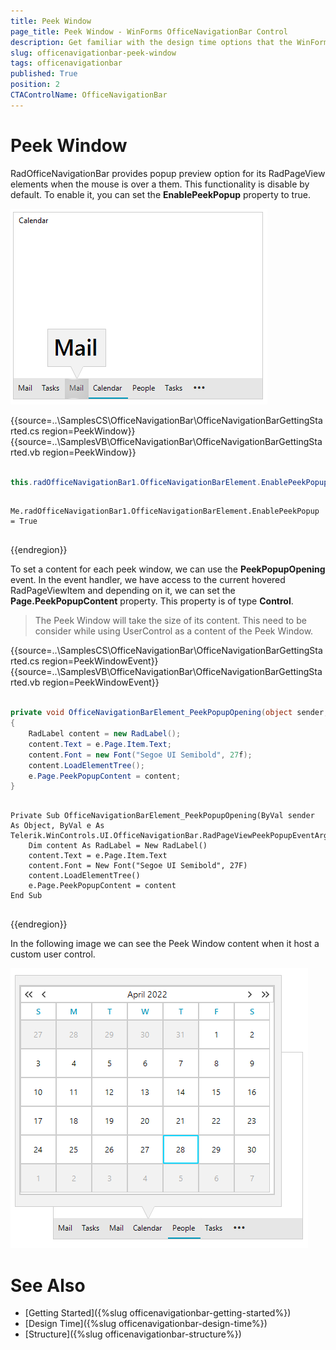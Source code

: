 ```yaml
---
title: Peek Window
page_title: Peek Window - WinForms OfficeNavigationBar Control
description: Get familiar with the design time options that the WinForms OfficeNavigationBar offers.   
slug: officenavigationbar-peek-window
tags: officenavigationbar
published: True
position: 2 
CTAControlName: OfficeNavigationBar
---
```


# Peek Window 

RadOfficeNavigationBar provides popup preview option for its RadPageView elements when the mouse is over a them. This functionality is disable by default. To enable it, you can set the __EnablePeekPopup__ property to true.

![winforms/officenavigationbar-peek-window 001](images/officenavigationbar-peek-window001.png) 

{{source=..\SamplesCS\OfficeNavigationBar\OfficeNavigationBarGettingStarted.cs region=PeekWindow}} 
{{source=..\SamplesVB\OfficeNavigationBar\OfficeNavigationBarGettingStarted.vb region=PeekWindow}} 

````C#

this.radOfficeNavigationBar1.OfficeNavigationBarElement.EnablePeekPopup = true;

````
````VB.NET

Me.radOfficeNavigationBar1.OfficeNavigationBarElement.EnablePeekPopup = True


````

{{endregion}}

To set a content for each peek window, we can use the __PeekPopupOpening__ event. In the event handler, we have access to the current hovered RadPageViewItem and depending on it, we can set the __Page.PeekPopupContent__ property. This property is of type __Control__.

>The Peek Window will take the size of its content. This need to be consider while using UserControl as a content of the Peek Window.

{{source=..\SamplesCS\OfficeNavigationBar\OfficeNavigationBarGettingStarted.cs region=PeekWindowEvent}} 
{{source=..\SamplesVB\OfficeNavigationBar\OfficeNavigationBarGettingStarted.vb region=PeekWindowEvent}} 

````C#

private void OfficeNavigationBarElement_PeekPopupOpening(object sender, Telerik.WinControls.UI.OfficeNavigationBar.RadPageViewPeekPopupEventArgs e)
{
    RadLabel content = new RadLabel();
    content.Text = e.Page.Item.Text;
    content.Font = new Font("Segoe UI Semibold", 27f);
    content.LoadElementTree();
    e.Page.PeekPopupContent = content;
}

````
````VB.NET

Private Sub OfficeNavigationBarElement_PeekPopupOpening(ByVal sender As Object, ByVal e As Telerik.WinControls.UI.OfficeNavigationBar.RadPageViewPeekPopupEventArgs)
    Dim content As RadLabel = New RadLabel()
    content.Text = e.Page.Item.Text
    content.Font = New Font("Segoe UI Semibold", 27F)
    content.LoadElementTree()
    e.Page.PeekPopupContent = content
End Sub


````

{{endregion}}

In the following image we can see the Peek Window content when it host a custom user control.

![winforms/officenavigationbar-peek-window 001](images/officenavigationbar-peek-window002.png) 

# See Also

* [Getting Started]({%slug officenavigationbar-getting-started%})
* [Design Time]({%slug officenavigationbar-design-time%})
* [Structure]({%slug officenavigationbar-structure%})
 
        
